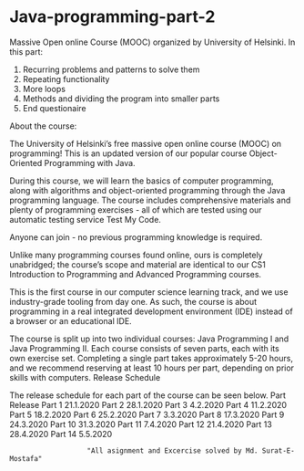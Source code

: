 # Java-programming-part-2
Massive Open online Course (MOOC) organized by University of Helsinki.
In this part:

1. Recurring problems and patterns to solve them
2. Repeating functionality
3. More loops
4. Methods and dividing the program into smaller parts
5. End questionaire


About the course:

The University of Helsinki’s free massive open online course (MOOC) on programming! This is an updated version of our popular course Object-Oriented Programming with Java.

During this course, we will learn the basics of computer programming, along with algorithms and object-oriented programming through the Java programming language. The course includes comprehensive materials and plenty of programming exercises - all of which are tested using our automatic testing service Test My Code.

Anyone can join - no previous programming knowledge is required.

Unlike many programming courses found online, ours is completely unabridged; the course’s scope and material are identical to our CS1 Introduction to Programming and Advanced Programming courses.

This is the first course in our computer science learning track, and we use industry-grade tooling from day one. As such, the course is about programming in a real integrated development environment (IDE) instead of a browser or an educational IDE.

The course is split up into two individual courses: Java Programming I and Java Programming II. Each course consists of seven parts, each with its own exercise set. Completing a single part takes approximately 5-20 hours, and we recommend reserving at least 10 hours per part, depending on prior skills with computers. Release Schedule

The release schedule for each part of the course can be seen below. Part Release Part 1 21.1.2020 Part 2 28.1.2020 Part 3 4.2.2020 Part 4 11.2.2020 Part 5 18.2.2020 Part 6 25.2.2020 Part 7 3.3.2020 Part 8 17.3.2020 Part 9 24.3.2020 Part 10 31.3.2020 Part 11 7.4.2020 Part 12 21.4.2020 Part 13 28.4.2020 Part 14 5.5.2020

                       "All asignment and Excercise solved by Md. Surat-E-Mostafa"




